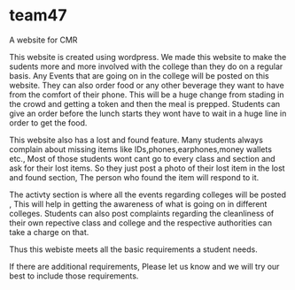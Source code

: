# team47
A website for CMR


This website is created using wordpress. We made this website to make the sudents more and more involved with the college
than they do on a regular basis. Any Events that are going on in the college will be posted on this website. They can also
order food or any other beverage they want to have from the comfort of their phone. This will be a huge change from stading 
in the crowd and getting a token and then the meal is prepped. Students can give an order before the lunch starts they wont
have to wait in a huge line in order to get the food.

This website also has a lost and found feature. Many students always complain about missing items like IDs,phones,earphones,money
wallets etc., Most of those students wont cant go to every class and section and ask for their lost items.
So they just post a photo of their lost item in the lost and found section, The person who found the item will respond to it.

The activty section is where all the events regarding colleges will be posted , This will help in getting the awareness of what is 
going on in different colleges.
Students can also post complaints regarding the cleanliness of their own repective class and college and the respective authorities 
can take a charge on that.

Thus this webiste meets all the basic requirements a student needs.

If there are additional requirements, Please let us know and we will try our best to include those requirements.
